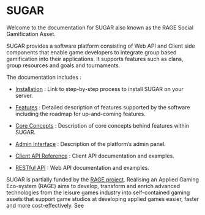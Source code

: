 # SUGAR

Welcome to the documentation for SUGAR also known as the RAGE Social Gamification Asset. 

SUGAR provides a software platform consisting of Web API and Client side components that enable game developers to integrate group based gamification into their applications. It supports features such as clans, group resources and goals and tournaments. 

The documentation includes : 

- [Installation](installation/index.md) : Link to step-by-step process to install SUGAR on your server. 

- [Features](features/index.md) : Detailed description of features supported by the software including the roadmap for up-and-coming features.

- [Core Concepts](concepts/index.md) : Description of core concepts behind features within SUGAR. 

- [Admin Interface](features/admin/index.md) : Description of the platform’s admin panel. 

- [Client API Reference](xref:PlayGen.SUGAR.Client) : Client API documentation and examples. 

- [RESTful API](restapi/restapi.swagger2.json) : Web API documentation and examples. 

SUGAR is partially funded by the [RAGE project](http://rageproject.eu). Realising an Applied Gaming Eco-system (RAGE) aims to develop, transform and enrich advanced technologies from the leisure games industry into self-contained gaming assets that support game studios at developing applied games easier, faster and more cost-effectively. See 